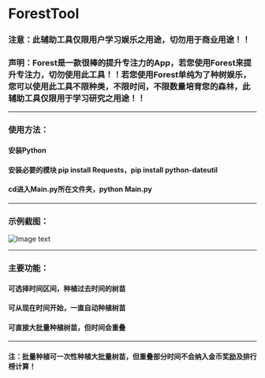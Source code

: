 # ForestTool
### 注意：此辅助工具仅限用户学习娱乐之用途，切勿用于商业用途！！
### 声明：Forest是一款很棒的提升专注力的App，若您使用Forest来提升专注力，切勿使用此工具！！若您使用Forest单纯为了种树娱乐，您可以使用此工具不限种类，不限时间，不限数量培育您的森林，此辅助工具仅限用于学习研究之用途！！
***
### 使用方法：
#### 安装Python
#### 安装必要的模块 pip install Requests，pip install python-dateutil
#### cd进入Main.py所在文件夹，python Main.py
***
### 示例截图：
![Image text](http://www.zxlee.cn/forestToolDemo1.png)  

***
### 主要功能：
#### 可选择时间区间，种植过去时间的树苗
#### 可从现在时间开始，一直自动种植树苗
#### 可直接大批量种植树苗，但时间会重叠
***
#### 注：批量种植可一次性种植大批量树苗，但重叠部分时间不会纳入金币奖励及排行榜计算！
